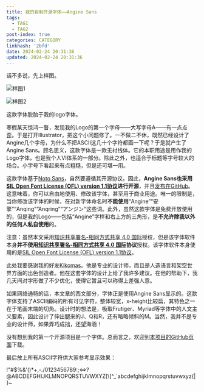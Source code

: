 ```yaml
---
title: 我的自制开源字体——Angine Sans
tags:
  - TAG1
  - TAG2
post-index: true
categories: CATEGORY
linkhash: '2bfd'
date: 2024-02-24 20:31:36
updated: 2024-02-24 20:31:36
---
```

话不多说，先上样图。

![样图1](https://ooo.0x0.ooo/2024/02/24/OyiJ3v.png)

![样图2](https://ooo.0x0.ooo/2024/02/24/OyipGY.png)

这款字体脱胎于我的logo字体。

寒假某天惊鸿一瞥，发现我的Logo的第一个字母——大写字母A——有一点点歪。于是打开Illustrator，把这个小问题修了。一不做二不休，既然已经设计了Angine几个字母，为什么不把ASCII这几十个字符都画一下呢？于是就产生了Angine Sans。顾名思义，这款字体是一款无衬线体。它的本职用途是用作我的Logo字体，也是我个人VI体系的一部分。除此之外，也适合于标题等字号较大的场合。小字号下看起来有点粗糙，但是还可堪一用。

这款字体基于[Noto Sans](https://fonts.google.com/noto)，自然要遵循其开源协议。因此，**Angine Sans也采用[SIL Open Font License (OFL) version 1.1协议](https://openfontlicense.org/)进行开源**，并且[发布在GitHub](https://github.com/angine04/angine-sans)。这意味着，你可以自由地使用、修改该字体，甚至用于商业用途。唯一的限制是，当你修改该字体的时候，在对新字体命名时**不能使用**“Angine”“安擎”“Anqing”“Anqring”“アンジン”这些词。此外，虽然这款字体是免费开放使用的，但是我的Logo——包括“Angine”字样和右上方的三角形，是**不允许除我以外的任何人私自使用**的。

注意：虽然本文采用[知识共享署名-相同方式共享 4.0 国际](http://creativecommons.org/licenses/by-sa/4.0/?ref=chooser-v1)授权，但是该字体软件本身**并不使用[知识共享署名-相同方式共享 4.0 国际](http://creativecommons.org/licenses/by-sa/4.0/?ref=chooser-v1)协议**授权。该字体软件本身使用的是[SIL Open Font License (OFL) version 1.1协议](https://openfontlicense.org/)。

此处我要感谢我的好友[Kikomas](https://kikomas.art)。他是专业的设计师，而且是人造语言和架空世界方面的出色创造者。他在这套字体的设计上给了我许多建议。在他的帮助下，我几天间对字形做了不少优化，使得它暂且可以称得上差强人意。

如果网络通畅的话，本文章的西文部分，字体正是使用Angine Sans显示的。这款字体支持了ASCII编码的所有可见字符，整体较宽，x-height比较扁，其特色之一在于笔画末端的切角。设计时的想法是，吸取Frutiger、Myriad等字体中的人文主义要素，因此设计了伸出腿来的J、Q和R，还有略略倾斜的M。当然，我并不是专业的设计师，如果弄巧成拙，还望海涵！

没有想到我的第一个开源项目是一个字体。总而言之，欢迎到[本项目的GitHub页面](https://github.com/angine04/angine-sans)下载。

最后放上所有ASCII字符供大家参考显示效果：

!"#$%&'()*+,-./0123456789:;<=>?@ABCDEFGHIJKLMNOPQRSTUVWXYZ[\\]^_`abcdefghijklmnopqrstuvwxyz{|}~


<style>
  @font-face{
    font-family: 'Angine Sans';
    src: local('Angine Sans'), url("#{config.root}font/AngineSans.otf");
  }
  #post-bg{
  font-family: 'Angine Sans', 'Noto Sans', 'San Francisco', 'Arial', 'Helvetica', 'Droid Sans', 'Noto Sans SC', 'PingFang SC', 'Noto Sans JP', 'Microsoft Yahei', 'sans-serif' !important;
  }
</style>
